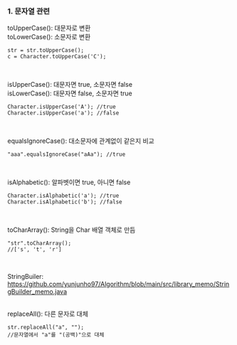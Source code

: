 ### 1. 문자열 관련  
toUpperCase(): 대문자로 변환  
toLowerCase(): 소문자로 변환  
```
str = str.toUpperCase();
c = Character.toUpperCase('C');
```
<br/>

isUpperCase(): 대문자면 true, 소문자면 false  
isLowerCase(): 대문자면 false, 소문자면 true
```
Character.isUpperCase('A'); //true
Character.isUpperCase('a'); //false
```
<br/>

equalsIgnoreCase(): 대소문자에 관계없이 같은지 비교
```
"aaa".equalsIgnoreCase("aAa"); //true
```
<br/>

isAlphabetic(): 알파벳이면 true, 아니면 false
```
Character.isAlphabetic('a'); //true
Character.isAlphabetic('b'); //false
```
<br/>

toCharArray(): String을 Char 배열 객체로 만듬
```
"str".toCharArray();
//['s', 't', 'r']
```
<br/>

StringBuiler: https://github.com/yunjunho97/Algorithm/blob/main/src/library_memo/StringBuilder_memo.java
<br/>
<br/>

replaceAll(): 다른 문자로 대체
```
str.replaceAll("a", "");
//문자열에서 "a"를 "(공백)"으로 대체
```
<br/>